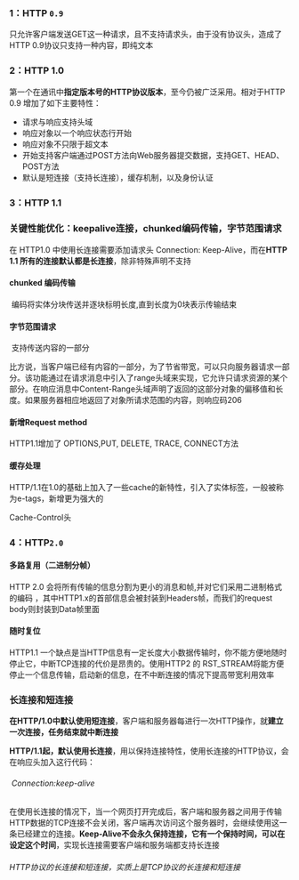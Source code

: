 ### 1：HTTP `0.9`

只允许客户端发送GET这一种请求，且不支持请求头，由于没有协议头，造成了HTTP 0.9协议只支持一种内容，即纯文本

### 2：HTTP 1.0

第一个在通讯中**指定版本号的HTTP协议版本**，至今仍被广泛采用。相对于HTTP 0.9 增加了如下主要特性：

- 请求与响应支持头域
- 响应对象以一个响应状态行开始
- 响应对象不只限于超文本
- 开始支持客户端通过POST方法向Web服务器提交数据，支持GET、HEAD、POST方法
- 默认是短连接（支持长连接），缓存机制，以及身份认证 

### 3：HTTP 1.1

### 关键性能优化：keepalive连接，chunked编码传输，字节范围请求

在 HTTP1.0 中使用长连接需要添加请求头 Connection: Keep-Alive，而在**HTTP 1.1 所有的连接默认都是长连接**，除非特殊声明不支持

#### chunked 编码传输

​	编码将实体分块传送并逐块标明长度,直到长度为0块表示传输结束

#### 字节范围请求

​	支持传送内容的一部分

比方说，当客户端已经有内容的一部分，为了节省带宽，可以只向服务器请求一部分。该功能通过在请求消息中引入了range头域来实现，它允许只请求资源的某个部分。在响应消息中Content-Range头域声明了返回的这部分对象的偏移值和长度。如果服务器相应地返回了对象所请求范围的内容，则响应码206

#### 新增Request method

HTTP1.1增加了 OPTIONS,PUT, DELETE, TRACE, CONNECT方法

#### 缓存处理

HTTP/1.1在1.0的基础上加入了一些cache的新特性，引入了实体标签，一般被称为e-tags，新增更为强大的

Cache-Control头

### 4：HTTP`2.0`

#### 多路复用（二进制分帧）

HTTP 2.0 会将所有传输的信息分割为更小的消息和帧,并对它们采用二进制格式的编码 ，其中HTTP1.x的首部信息会被封装到Headers帧，而我们的request body则封装到Data帧里面

#### 随时复位

HTTP1.1 一个缺点是当HTTP信息有一定长度大小数据传输时，你不能方便地随时停止它，中断TCP连接的代价是昂贵的。使用HTTP2 的 RST_STREAM将能方便停止一个信息传输，启动新的信息，在不中断连接的情况下提高带宽利用效率

### 长连接和短连接

**在HTTP/1.0中默认使用短连接**，客户端和服务器每进行一次HTTP操作，就**建立一次连接，任务结束就中断连接**

**HTTP/1.1起，默认使用长连接**，用以保持连接特性，使用长连接的HTTP协议，会在响应头加入这行代码：

###### ​	Connection:keep-alive

在使用长连接的情况下，当一个网页打开完成后，客户端和服务器之间用于传输HTTP数据的TCP连接不会关闭，客户端再次访问这个服务器时，会继续使用这一条已经建立的连接。**Keep-Alive不会永久保持连接，它有一个保持时间，可以在设定这个时间**，实现长连接需要客户端和服务端都支持长连接

###### HTTP协议的长连接和短连接，实质上是TCP协议的长连接和短连接







